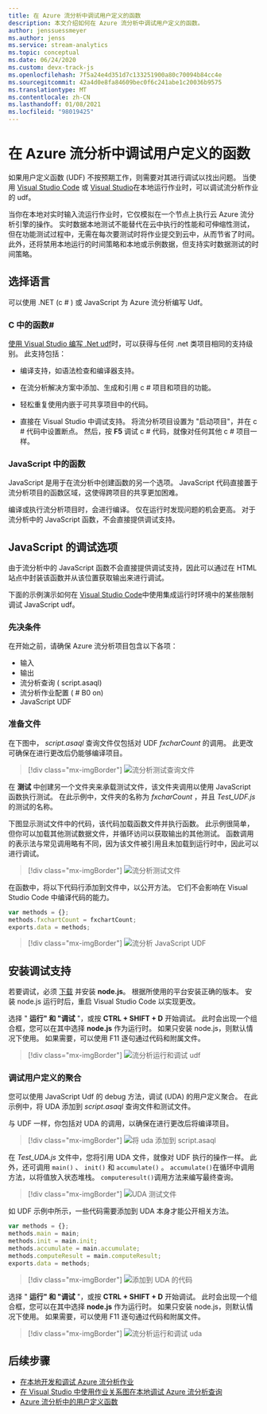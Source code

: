 ```yaml
---
title: 在 Azure 流分析中调试用户定义的函数
description: 本文介绍如何在 Azure 流分析中调试用户定义的函数。
author: jenssuessmeyer
ms.author: jenss
ms.service: stream-analytics
ms.topic: conceptual
ms.date: 06/24/2020
ms.custom: devx-track-js
ms.openlocfilehash: 7f5a24e4d351d7c133251900a80c70094b84cc4e
ms.sourcegitcommit: 42a4d0e8fa84609bec0f6c241abe1c20036b9575
ms.translationtype: MT
ms.contentlocale: zh-CN
ms.lasthandoff: 01/08/2021
ms.locfileid: "98019425"
---
```

# <a name="debug-user-defined-functions-in-azure-stream-analytics"></a>在 Azure 流分析中调试用户定义的函数 

如果用户定义函数 (UDF) 不按预期工作，则需要对其进行调试以找出问题。 当使用 [Visual Studio Code](visual-studio-code-local-run-live-input.md) 或 [Visual Studio](stream-analytics-vs-tools-local-run.md)在本地运行作业时，可以调试流分析作业的 udf。

当你在本地对实时输入流运行作业时，它仅模拟在一个节点上执行云 Azure 流分析引擎的操作。 实时数据本地测试不能替代在云中执行的性能和可伸缩性测试，但在功能测试过程中，无需在每次要测试时将作业提交到云中，从而节省了时间。 此外，还将禁用本地运行的时间策略和本地或示例数据，但支持实时数据测试的时间策略。

## <a name="pick-your-language"></a>选择语言

可以使用 .NET (c # ) 或 JavaScript 为 Azure 流分析编写 Udf。 

### <a name="functions-in-c"></a>C 中的函数# 

[使用 Visual Studio 编写 .Net udf](stream-analytics-edge-csharp-udf-methods.md)时，可以获得与任何 .net 类项目相同的支持级别。 此支持包括：

* 编译支持，如语法检查和编译器支持。

* 在流分析解决方案中添加、生成和引用 c # 项目和项目的功能。 

* 轻松重复使用内嵌于可共享项目中的代码。 

* 直接在 Visual Studio 中调试支持。 将流分析项目设置为 "启动项目"，并在 c # 代码中设置断点。 然后，按 **F5** 调试 c # 代码，就像对任何其他 c # 项目一样。 

### <a name="functions-in-javascript"></a>JavaScript 中的函数

JavaScript 是用于在流分析中创建函数的另一个选项。 JavaScript 代码直接置于流分析项目的函数区域，这使得跨项目的共享更加困难。

编译或执行流分析项目时，会进行编译。 仅在运行时发现问题的机会更高。 对于流分析中的 JavaScript 函数，不会直接提供调试支持。

## <a name="debug-options-for-javascript"></a>JavaScript 的调试选项

由于流分析中的 JavaScript 函数不会直接提供调试支持，因此可以通过在 HTML 站点中封装该函数并从该位置获取输出来进行调试。

下面的示例演示如何在 [Visual Studio Code](quick-create-visual-studio-code.md)中使用集成运行时环境中的某些限制调试 JavaScript udf。

### <a name="prerequisites"></a>先决条件

在开始之前，请确保 Azure 流分析项目包含以下各项：

* 输入 
* 输出 
* 流分析查询 ( script.asaql)  
* 流分析作业配置 ( # B0 on) 
* JavaScript UDF

### <a name="prepare-files"></a>准备文件

在下图中， *script.asaql* 查询文件仅包括对 UDF *fxcharCount* 的调用。 此更改可确保在进行更改后仍能够编译项目。

> [!div class="mx-imgBorder"]
> ![流分析测试查询文件](./media/debug-user-defined-functions/asaql-file.png)

在 **测试** 中创建另一个文件夹来承载测试文件，该文件夹调用以使用 JavaScript 函数执行测试。 在此示例中，文件夹的名称为 *fxcharCount* ，并且 *Test_UDF.js* 的测试的名称。 

下图显示测试文件中的代码，该代码加载函数文件并执行函数。 此示例很简单，但你可以加载其他测试数据文件，并循环访问以获取输出的其他测试。 函数调用的表示法与常见调用略有不同，因为该文件被引用且未加载到运行时中，因此可以进行调试。 

> [!div class="mx-imgBorder"]
> ![流分析测试文件](./media/debug-user-defined-functions/test-file.png)

在函数中，将以下代码行添加到文件中，以公开方法。 它们不会影响在 Visual Studio Code 中编译代码的能力。

```javascript
var methods = {};
methods.fxchartCount = fxchartCount;
exports.data = methods;
``` 

> [!div class="mx-imgBorder"]
> ![流分析 JavaScript UDF](./media/debug-user-defined-functions/udf-file.png)
  
## <a name="install-debug-support"></a>安装调试支持

若要调试，必须 [下载](https://nodejs.org/en/download/) 并安装 **node.js**。 根据所使用的平台安装正确的版本。 安装 node.js 运行时后，重启 Visual Studio Code 以实现更改。 

选择 " **运行" 和 "调试** "，或按 **CTRL + SHIFT + D** 开始调试。 此时会出现一个组合框，您可以在其中选择 **node.js** 作为运行时。 如果只安装 node.js，则默认情况下使用。 如果需要，可以使用 F11 逐句通过代码和附属文件。 

> [!div class="mx-imgBorder"]
> ![流分析运行和调试 udf](./media/debug-user-defined-functions/run-debug-udf.png)

### <a name="debug-user-defined-aggregates"></a>调试用户定义的聚合 

您可以使用 JavaScript Udf 的 debug 方法，调试 (UDA) 的用户定义聚合。 在此示例中，将 UDA 添加到 *script.asaql* 查询文件和测试文件。

与 UDF 一样，你包括对 UDA 的调用，以确保在进行更改后将编译项目。 

> [!div class="mx-imgBorder"]
> ![将 uda 添加到 script.asaql](./media/debug-user-defined-functions/asaql-uda.png)

在 *Test_UDA.js* 文件中，您将引用 UDA 文件，就像对 UDF 执行的操作一样。 此外，还可调用 `main()` 、 `init()` 和 `accumulate()` 。 `accumulate()`在循环中调用方法，以将值放入状态堆栈。 `computeresult()`调用方法来编写最终查询。 

> [!div class="mx-imgBorder"]
> ![UDA 测试文件](./media/debug-user-defined-functions/uda-test.png)

如 UDF 示例中所示，一些代码需要添加到 UDA 本身才能公开相关方法。

```javascript
var methods = {};
methods.main = main;
methods.init = main.init;
methods.accumulate = main.accumulate;
methods.computeResult = main.computeResult;
exports.data = methods;
``` 

> [!div class="mx-imgBorder"]
> ![添加到 UDA 的代码](./media/debug-user-defined-functions/uda-expose-methods.png)

选择 " **运行" 和 "调试** "，或按 **CTRL + SHIFT + D** 开始调试。 此时会出现一个组合框，您可以在其中选择 **node.js** 作为运行时。 如果只安装 node.js，则默认情况下使用。 如果需要，可以使用 F11 逐句通过代码和附属文件。

> [!div class="mx-imgBorder"]
> ![流分析运行和调试 uda](./media/debug-user-defined-functions/run-debug-uda.png)


## <a name="next-steps"></a>后续步骤

* [在本地开发和调试 Azure 流分析作业](develop-locally.md)
* [在 Visual Studio 中使用作业关系图在本地调试 Azure 流分析查询](debug-locally-using-job-diagram.md)
* [Azure 流分析中的用户定义函数](functions-overview.md)
 
